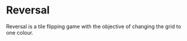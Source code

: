 # Reversal

Reversal is a tile flipping game with the objective of changing the grid to one colour.
